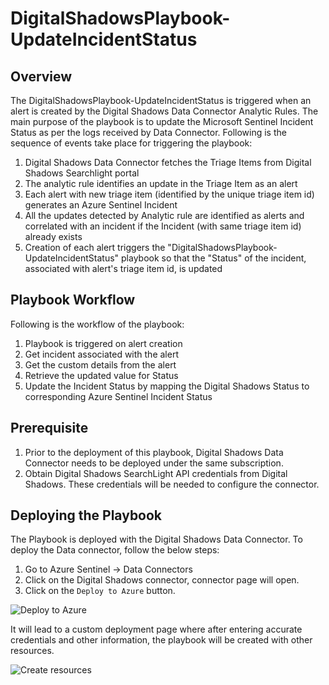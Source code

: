 # DigitalShadowsPlaybook-UpdateIncidentStatus

## Overview
The DigitalShadowsPlaybook-UpdateIncidentStatus is triggered when an alert is created by the Digital Shadows Data Connector Analytic Rules. The main purpose of the playbook is to update the Microsoft Sentinel Incident Status as per the logs received by Data Connector. Following is the sequence of events take place for triggering the playbook:

1. Digital Shadows Data Connector fetches the Triage Items from Digital Shadows Searchlight portal
1. The analytic rule identifies an update in the Triage Item as an alert
1. Each alert with new triage item (identified by the unique triage item id) generates an Azure Sentinel Incident
1. All the updates detected by Analytic rule are identified as alerts and correlated with an incident if the Incident (with same triage item id) already exists
1. Creation of each alert triggers the "DigitalShadowsPlaybook-UpdateIncidentStatus" playbook so that the "Status" of the incident, associated with alert's triage item id, is updated

## Playbook Workflow
Following is the workflow of the playbook:
1. Playbook is triggered on alert creation
1. Get incident associated with the alert
1. Get the custom details from the alert
1. Retrieve the updated value for Status
1. Update the Incident Status by mapping the Digital Shadows Status to corresponding Azure Sentinel Incident Status

## Prerequisite
1. Prior to the deployment of this playbook, Digital Shadows Data Connector needs to be deployed under the same subscription.
1. Obtain Digital Shadows SearchLight API credentials from Digital Shadows. These credentials will be needed to configure the connector.

## Deploying the Playbook
The Playbook is deployed with the Digital Shadows Data Connector. To deploy the Data connector, follow the below steps:
1. Go to Azure Sentinel -> Data Connectors
1. Click on the Digital Shadows connector, connector page will open. 
1. Click on the `Deploy to Azure` button.   

![Deploy to Azure](https://user-images.githubusercontent.com/88835344/143393168-018f97fb-95c1-4884-ba93-09306dd168b0.png)


It will lead to a custom deployment page where after entering accurate credentials and other information, the playbook will be created with other  resources. 

![Create resources](https://user-images.githubusercontent.com/88835344/142581668-5d5dd767-55a2-49fc-a9c9-eb458f75a2a7.png)
